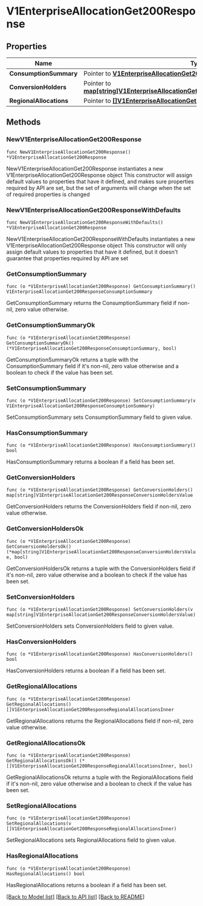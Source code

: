 # V1EnterpriseAllocationGet200Response

## Properties

Name | Type | Description | Notes
------------ | ------------- | ------------- | -------------
**ConsumptionSummary** | Pointer to [**V1EnterpriseAllocationGet200ResponseConsumptionSummary**](V1EnterpriseAllocationGet200ResponseConsumptionSummary.md) |  | [optional] 
**ConversionHolders** | Pointer to [**map[string]V1EnterpriseAllocationGet200ResponseConversionHoldersValue**](V1EnterpriseAllocationGet200ResponseConversionHoldersValue.md) |  | [optional] 
**RegionalAllocations** | Pointer to [**[]V1EnterpriseAllocationGet200ResponseRegionalAllocationsInner**](V1EnterpriseAllocationGet200ResponseRegionalAllocationsInner.md) |  | [optional] 

## Methods

### NewV1EnterpriseAllocationGet200Response

`func NewV1EnterpriseAllocationGet200Response() *V1EnterpriseAllocationGet200Response`

NewV1EnterpriseAllocationGet200Response instantiates a new V1EnterpriseAllocationGet200Response object
This constructor will assign default values to properties that have it defined,
and makes sure properties required by API are set, but the set of arguments
will change when the set of required properties is changed

### NewV1EnterpriseAllocationGet200ResponseWithDefaults

`func NewV1EnterpriseAllocationGet200ResponseWithDefaults() *V1EnterpriseAllocationGet200Response`

NewV1EnterpriseAllocationGet200ResponseWithDefaults instantiates a new V1EnterpriseAllocationGet200Response object
This constructor will only assign default values to properties that have it defined,
but it doesn't guarantee that properties required by API are set

### GetConsumptionSummary

`func (o *V1EnterpriseAllocationGet200Response) GetConsumptionSummary() V1EnterpriseAllocationGet200ResponseConsumptionSummary`

GetConsumptionSummary returns the ConsumptionSummary field if non-nil, zero value otherwise.

### GetConsumptionSummaryOk

`func (o *V1EnterpriseAllocationGet200Response) GetConsumptionSummaryOk() (*V1EnterpriseAllocationGet200ResponseConsumptionSummary, bool)`

GetConsumptionSummaryOk returns a tuple with the ConsumptionSummary field if it's non-nil, zero value otherwise
and a boolean to check if the value has been set.

### SetConsumptionSummary

`func (o *V1EnterpriseAllocationGet200Response) SetConsumptionSummary(v V1EnterpriseAllocationGet200ResponseConsumptionSummary)`

SetConsumptionSummary sets ConsumptionSummary field to given value.

### HasConsumptionSummary

`func (o *V1EnterpriseAllocationGet200Response) HasConsumptionSummary() bool`

HasConsumptionSummary returns a boolean if a field has been set.

### GetConversionHolders

`func (o *V1EnterpriseAllocationGet200Response) GetConversionHolders() map[string]V1EnterpriseAllocationGet200ResponseConversionHoldersValue`

GetConversionHolders returns the ConversionHolders field if non-nil, zero value otherwise.

### GetConversionHoldersOk

`func (o *V1EnterpriseAllocationGet200Response) GetConversionHoldersOk() (*map[string]V1EnterpriseAllocationGet200ResponseConversionHoldersValue, bool)`

GetConversionHoldersOk returns a tuple with the ConversionHolders field if it's non-nil, zero value otherwise
and a boolean to check if the value has been set.

### SetConversionHolders

`func (o *V1EnterpriseAllocationGet200Response) SetConversionHolders(v map[string]V1EnterpriseAllocationGet200ResponseConversionHoldersValue)`

SetConversionHolders sets ConversionHolders field to given value.

### HasConversionHolders

`func (o *V1EnterpriseAllocationGet200Response) HasConversionHolders() bool`

HasConversionHolders returns a boolean if a field has been set.

### GetRegionalAllocations

`func (o *V1EnterpriseAllocationGet200Response) GetRegionalAllocations() []V1EnterpriseAllocationGet200ResponseRegionalAllocationsInner`

GetRegionalAllocations returns the RegionalAllocations field if non-nil, zero value otherwise.

### GetRegionalAllocationsOk

`func (o *V1EnterpriseAllocationGet200Response) GetRegionalAllocationsOk() (*[]V1EnterpriseAllocationGet200ResponseRegionalAllocationsInner, bool)`

GetRegionalAllocationsOk returns a tuple with the RegionalAllocations field if it's non-nil, zero value otherwise
and a boolean to check if the value has been set.

### SetRegionalAllocations

`func (o *V1EnterpriseAllocationGet200Response) SetRegionalAllocations(v []V1EnterpriseAllocationGet200ResponseRegionalAllocationsInner)`

SetRegionalAllocations sets RegionalAllocations field to given value.

### HasRegionalAllocations

`func (o *V1EnterpriseAllocationGet200Response) HasRegionalAllocations() bool`

HasRegionalAllocations returns a boolean if a field has been set.


[[Back to Model list]](../README.md#documentation-for-models) [[Back to API list]](../README.md#documentation-for-api-endpoints) [[Back to README]](../README.md)


